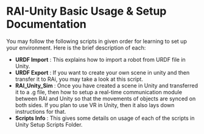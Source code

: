 # RAI-Unity Basic Usage & Setup Documentation
You may follow the following scripts in given order for learning to set up your environment. Here is the brief description of each:
- **URDF Import** : This explains how to import a robot from URDF file in Unity.
- **URDF Export** : If you want to create your own scene in unity and then transfer it to RAi, you may take a look at this script.
- **RAI_Unity_Sim** : Once you have created a scene in Unity and transferred it to a .g file, then how to setup a real-time communication module between RAI and Unity so that the movements of objects are synced on both sides. If you plan to use VR in Unity, then it also lays down instructions for that.
- **Scripts Info** : This gives some details on usage of each of the scripts in Unity Setup Scripts Folder. 
